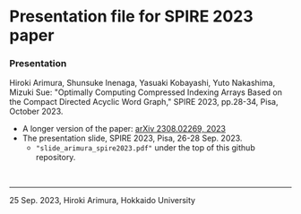 # Presentation file for SPIRE 2023 paper

### Presentation

Hiroki Arimura, Shunsuke Inenaga, Yasuaki Kobayashi, Yuto Nakashima, Mizuki Sue: "Optimally Computing Compressed Indexing Arrays Based on the Compact Directed Acyclic Word Graph," SPIRE 2023, pp.28-34, Pisa, October 2023. 

* A longer version of the paper: <a href="https://arxiv.org/abs/2308.02269">arXiv 2308.02269, 2023</a>
* The presentation slide, SPIRE 2023, Pisa, 26-28 Sep. 2023. 
	+ `"slide_arimura_spire2023.pdf"` under the top of this github repository.

<br/>

---
25 Sep. 2023, Hiroki Arimura, Hokkaido University






